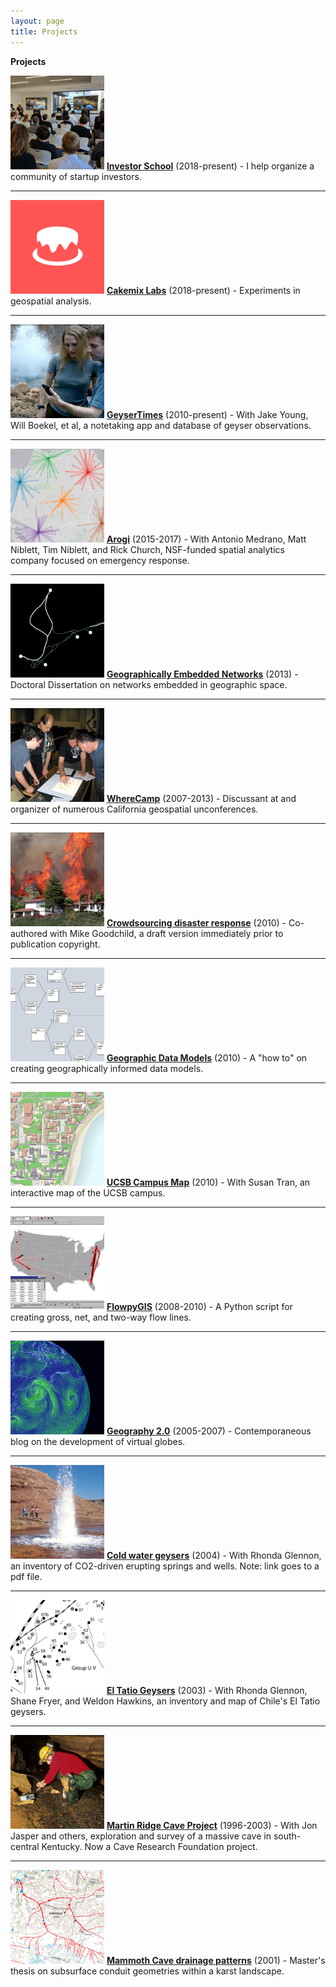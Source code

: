 ```yaml
---
layout: page
title: Projects
---
```


<b>Projects</b>

<p>
    <a href="https://github.com/investorschool"><img src="/public/projects-pix/pitches.jpg" width="150em" alt="startup pitches" /></a>
    <a href="https://github.com/investorschool"><b>Investor School</b></a> (2018-present) - I help organize a community of startup investors.
</p>

---

<p>
  <a href="https://www.cakemix.com/"><img src="/public/projects-pix/cakemix_logo_test.jpg" width="150em" alt="cakemix labs logo" /></a>
  <a href="https://www.cakemix.com/"><b>Cakemix Labs</b></a> (2018-present) - Experiments in geospatial analysis.
</p>

---

<p>
  <a href="https://geysertimes.org/"><img src="/public/projects-pix/geysertimes.jpg" width="150em" alt="GeyserTimes app in use" /></a>
  <a href="https://geysertimes.org/"><b>GeyserTimes</b></a> (2010-present) - With Jake Young, Will Boekel, et al, a notetaking app and database of geyser observations.
</p>

---

<p>
  <a href="https://github.com/arogi"><img src="/public/projects-pix/arogi.jpg" width="150em" alt="arogi spider diagram" /></a>
  <a href="https://github.com/arogi"><b>Arogi</b></a> (2015-2017) - With Antonio Medrano, Matt Niblett, Tim Niblett, and Rick Church, NSF-funded spatial analytics company focused on emergency response.
</p>

---

<p>
  <a href="https://alanglennon.com/genets/"><img src="/public/projects-pix/genets.jpg" width="150em" alt="Trail network near UCSB" /></a>
  <a href="https://alanglennon.com/genets/"><b>Geographically Embedded Networks</b></a> (2013) - Doctoral Dissertation on networks embedded in geographic space.
</p>

---

<p>
  <a href="https://github.com/WhereCamp"><img src="/public/projects-pix/wherecamp.jpg" width="150em" alt="People planning a mapping party" /></a>
  <a href="https://github.com/WhereCamp"><b>WhereCamp</b></a> (2007-2013) - Discussant at and organizer of numerous California geospatial unconferences.
</p>

---

<p>
  <a href="https://www.researchgate.net/publication/220473289_Crowdsourcing_geographic_information_for_disaster_response_A_research_frontier_International_Journal_of_Digital_Earth_33_231-241"><img src="/public/projects-pix/jesusita.jpg" width="150em" alt="Jesusita fire burning behind a hillside house." /></a>
  <a href="https://www.researchgate.net/publication/220473289_Crowdsourcing_geographic_information_for_disaster_response_A_research_frontier_International_Journal_of_Digital_Earth_33_231-241"><b>Crowdsourcing disaster response</b></a> (2010) - Co-authored with Mike Goodchild, a draft version immediately prior to publication copyright.
</p>

---

<p>
  <a href="https://www.researchgate.net/publication/220606129_Creating_and_Validating_Object-Oriented_Geographic_Data_Models_Modeling_Flow_within_GIS"><img src="/public/projects-pix/flowmodel.jpg" width="150em" alt="Flow data model examples in UML." /></a>
  <a href="https://www.researchgate.net/publication/220606129_Creating_and_Validating_Object-Oriented_Geographic_Data_Models_Modeling_Flow_within_GIS"><b>Geographic Data Models</b></a> (2010) - A "how to" on creating geographically informed data models.
</p>

---

<p>
  <a href="http://mapdev.geog.ucsb.edu/"><img src="/public/projects-pix/campusmap.jpg" width="150em" alt="UCSB online map" /></a>
<a href="http://mapdev.geog.ucsb.edu/"><b>UCSB Campus Map</b></a> (2010) - With Susan Tran, an interactive map of the UCSB campus.
</p>

---

<p>
    <a href="https://github.com/glennon/FlowpyGIS"><img src="/public/projects-pix/flowpygis.jpg" width="150em" alt="Flow lines on a map" /></a>
  <a href="https://github.com/glennon/FlowpyGIS"><b>FlowpyGIS</b></a> (2008-2010) - A Python script for creating gross, net, and two-way flow lines.
</p>

---

<p>
  <a href="https://geography2.blogspot.com/"><img src="/public/projects-pix/geography2.jpg" width="150em" alt="Wind currents on a virtual globe." /></a>
  <a href="https://geography2.blogspot.com/"><b>Geography 2.0</b></a> (2005-2007) - Contemporaneous blog on the development of virtual globes.
</p>

---

<p>
  <a href="https://pdfs.semanticscholar.org/57b3/1748382bfb9176d580fb69c5a0ff7ed8b6e0.pdf"><img src="/public/projects-pix/crystalin1995.jpg" width="150em" alt="Crystal Geyser, Utah" /></a>
  <a href="https://pdfs.semanticscholar.org/57b3/1748382bfb9176d580fb69c5a0ff7ed8b6e0.pdf"><b>Cold water geysers</b></a> (2004) - With Rhonda Glennon, an inventory of CO2-driven erupting springs and wells. Note: link goes to a pdf file.
</p>

---

<p>
  <a href="https://www.researchgate.net/publication/284255246_The_extraordinary_thermal_activity_of_El_Tatio_Geyser_Field_Antofagasta_Region_Chile"><img src="/public/projects-pix/eltatio.jpg" width="150em" alt="A map section of El Tatio Geysers, Chile" /></a>
<a href="https://www.researchgate.net/publication/284255246_The_extraordinary_thermal_activity_of_El_Tatio_Geyser_Field_Antofagasta_Region_Chile"><b>El Tatio Geysers</b></a> (2003) - With Rhonda Glennon, Shane Fryer, and Weldon Hawkins, an inventory and map of Chile's El Tatio geysers.
</p>

---

<p>
  <a href="https://alanglennon.com/martin-ridge-cave/"><img src="/public/projects-pix/conductivitytest.jpg" width="150em" alt="In-cave science" /></a>
  <a href="https://alanglennon.com/martin-ridge-cave/"><b>Martin Ridge Cave Project</b></a> (1996-2003) - With Jon Jasper and others, exploration and survey of a massive cave in south-central Kentucky. Now a Cave Research Foundation project.
</p>

---

<p>
    <a href="https://www.researchgate.net/publication/216876725_Application_of_Morphometric_Relationships_to_Active_Flow_Networks_within_the_Mammoth_Cave_Watershed"><img src="/public/projects-pix/mammothdrainage.jpg" width="150em" alt="Karst groundwater basin map" /></a>
  <a href="https://www.researchgate.net/publication/216876725_Application_of_Morphometric_Relationships_to_Active_Flow_Networks_within_the_Mammoth_Cave_Watershed"><b>Mammoth Cave drainage patterns</b></a> (2001) - Master's thesis on subsurface conduit geometries within a karst landscape.
</p>

